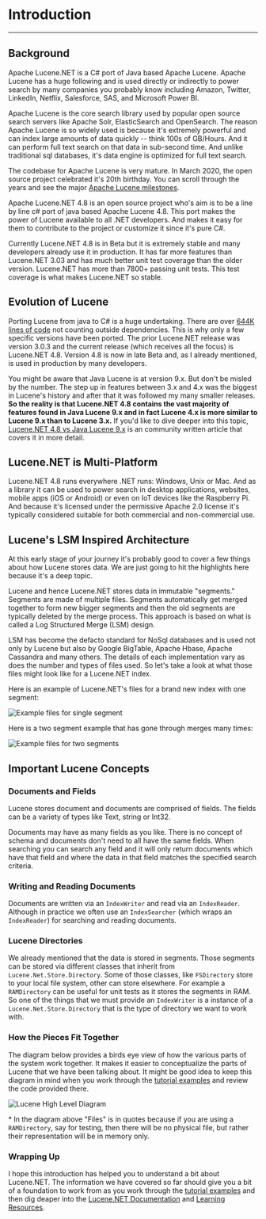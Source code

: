 ﻿---
uid: quick-start/introduction
---

# Introduction

---

## Background

Apache Lucene.NET is a C# port of Java based Apache Lucene.  Apache Lucene has a huge following and is used directly or indirectly to power search by many companies you probably know including Amazon, Twitter, LinkedIn, Netflix, Salesforce, SAS, and Microsoft Power BI. 

Apache Lucene is the core search library used by popular open source search servers like Apache Solr, ElasticSearch and OpenSearch.  The reason Apache Lucene is so widely used is because it's extremely powerful and can index large amounts of data quickly -- think 100s of GB/Hours. And it can perform full text search on that data in sub-second time. And unlike traditional sql databases, it's data engine is optimized for full text search.  

The codebase for Apache Lucene is very mature.  In March 2020, the open source project celebrated it's 20th birthday. You can scroll through the years and see the major [Apache Lucene milestones](https://www.elastic.co/celebrating-lucene).

Apache Lucene.NET 4.8 is an open source project who's aim is to be a line by line c# port of java based Apache Lucene 4.8.  This port makes the power of Lucene available to all .NET developers. And makes it easy for them to contribute to the project or customize it since it's pure C#. 

Currently Lucene.NET 4.8 is in Beta but it is extremely stable and many developers already use it in production. It has far more features than Lucene.NET 3.03 and has much better unit test coverage than the older version.  Lucene.NET has more than 7800+ passing unit tests.  This test coverage is what makes Lucene.NET so stable.



## Evolution of Lucene

Porting Lucene from java to C# is a huge undertaking.  There are over [644K lines of code](https://lucenenet.apache.org/images/contributing/source/lucenenet-repo-lines-of-code--jan-2022.png) not counting outside dependencies.  This is why only a few specific versions have been ported.  The prior Lucene.NET release was version 3.0.3 and the current release (which receives all the focus) is Lucene.NET 4.8. Version 4.8 is now in late Beta and, as I already mentioned, is used in production by many developers.

You might be aware that Java Lucene is at version 9.x.  But don't be misled by the number.  The step up in features between 3.x and 4.x was the biggest in Lucene's history and after that it was followed my many smaller releases. **So the reality is that Lucene.NET 4.8 contains the vast majority of features found in Java Lucene 9.x and in fact Lucene 4.x is more similar to Lucene 9.x than to Lucene 3.x.**  If you'd like to dive deeper into this topic, [Lucene.NET 4.8 vs Java Lucene 9.x](https://www.giftoasis.com/blog/lucene-net/lucene-net--4-8--vs--java-lucene--9-x) is an community written article that covers it in more detail.


 ## Lucene.NET is Multi-Platform
Lucene.NET 4.8 runs everywhere .NET runs: Windows, Unix or Mac.  And as a library it can be used to power search in desktop applications, websites, mobile apps (iOS or Android) or even on IoT devices like the Raspberry Pi.  And because it's licensed under the permissive Apache 2.0 license it's typically considered suitable for both commercial and non-commercial use.

 ## Lucene's LSM Inspired Architecture
At this early stage of your journey it's probably good to cover a few things about how Lucene stores data. We are just going to hit the highlights here because it's a deep topic.

Lucene and hence Lucene.NET stores data in immutable "segments."  Segments are made of multiple files. Segments automatically get merged together to form new bigger segments and then the old segments are typically deleted by the merge process.  This approach is based on what is called a Log Structured Merge (LSM) design.

LSM has become the defacto standard for NoSql databases and is used not only by Lucene but also by Google BigTable, Apache Hbase, Apache Cassandra and many others. The details of each implementation vary as does the number and types of files used. So let's take a look at what those files might look like for a Lucene.NET index.


Here is an example of Lucene.NET's files for a brand new index with one segment:

![Example files for single segment](https://lucenenet.apache.org/images/quick-start/introduction/one-segment-example.gif)


Here is a two segment example that has gone through merges many times:

![Example files for two segments](https://lucenenet.apache.org/images/quick-start/introduction/two-segment-example.gif)


 ## Important Lucene Concepts

 ### Documents and Fields
 Lucene stores document and documents are comprised of fields.  The fields can be a variety of types like Text, string or Int32.

 Documents may have as many fields as you like.  There is no concept of schema and documents don't need to all have the same fields.  When searching you can search any field and it will only return documents which have that field and where the data in that field matches the specified search criteria.

  ### Writing and Reading Documents
 Documents are written via an `IndexWriter` and read via an `IndexReader`.  Although in practice we often use an `IndexSearcher` (which wraps an `IndexReader`) for searching and reading documents.


   ### Lucene Directories
   We already mentioned that the data is stored in segments.  Those segments can be stored via different classes that inherit from `Lucene.Net.Store.Directory`.  Some of those classes, like `FSDirectory` store to your local file system, other can store elsewhere.  For example a `RAMDirectory` can be useful for unit tests as it stores the segments in RAM.  So one of the things that we must provide an `IndexWriter` is a instance of a `Lucene.Net.Store.Directory` that is the type of directory we want to work with.


  ### How the Pieces Fit Together

  The diagram below provides a birds eye view of how the various parts of the system work together.  It makes it easier to conceptualize the parts of Lucene that we have been talking about.  It might be good idea to keep this diagram in mind when you work through the [tutorial examples](xref:quick-start/tutorial) and review the code provided there.


  <div class="diagram">

  ![Lucene High Level Diagram](https://lucenenet.apache.org/images/quick-start/introduction/lucene-high-level-diagram.svg)
  </div>

  \* In the diagram above "Files" is in quotes because if you are using a `RAMDirectory`, say for testing, then there will be no physical file, but rather their representation will be in memory only.


### Wrapping Up
I hope this introduction has helped you to understand a bit about Lucene.NET.  The information we have covered so far should give you a bit of a foundation to work from as you work through the [tutorial examples](xref:quick-start/tutorial) and then dig deaper into the [Lucene.NET Documentation](xref:docs) and [Learning Resources](xref:quick-start/learning-resources).
